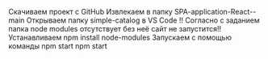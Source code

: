 Скачиваем проект с GitHub
Извлекаем в папку SPA-application-React--main
Открываем папку simple-catalog в VS Code
!! Согласно с заданием папка node modules отсутствует без неё сайт не запустится!! Устанавливаем npm install node-modules
Запускаем с помощью команды npm start npm start

